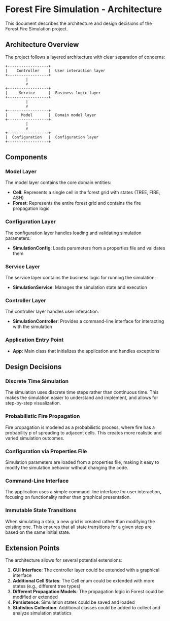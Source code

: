 # Forest Fire Simulation - Architecture

This document describes the architecture and design decisions of the Forest Fire Simulation project.

## Architecture Overview

The project follows a layered architecture with clear separation of concerns:

```
+------------------+
|    Controller    |  User interaction layer
+------------------+
         |
         v
+------------------+
|     Service      |  Business logic layer
+------------------+
         |
         v
+------------------+
|      Model       |  Domain model layer
+------------------+
         |
         v
+------------------+
|  Configuration   |  Configuration layer
+------------------+
```

## Components

### Model Layer

The model layer contains the core domain entities:

- **Cell**: Represents a single cell in the forest grid with states (TREE, FIRE, ASH)
- **Forest**: Represents the entire forest grid and contains the fire propagation logic

### Configuration Layer

The configuration layer handles loading and validating simulation parameters:

- **SimulationConfig**: Loads parameters from a properties file and validates them

### Service Layer

The service layer contains the business logic for running the simulation:

- **SimulationService**: Manages the simulation state and execution

### Controller Layer

The controller layer handles user interaction:

- **SimulationController**: Provides a command-line interface for interacting with the simulation

### Application Entry Point

- **App**: Main class that initializes the application and handles exceptions

## Design Decisions

### Discrete Time Simulation

The simulation uses discrete time steps rather than continuous time. This makes the simulation easier to understand and implement, and allows for step-by-step visualization.

### Probabilistic Fire Propagation

Fire propagation is modeled as a probabilistic process, where fire has a probability p of spreading to adjacent cells. This creates more realistic and varied simulation outcomes.

### Configuration via Properties File

Simulation parameters are loaded from a properties file, making it easy to modify the simulation behavior without changing the code.

### Command-Line Interface

The application uses a simple command-line interface for user interaction, focusing on functionality rather than graphical presentation.

### Immutable State Transitions

When simulating a step, a new grid is created rather than modifying the existing one. This ensures that all state transitions for a given step are based on the same initial state.

## Extension Points

The architecture allows for several potential extensions:

1. **GUI Interface**: The controller layer could be extended with a graphical interface
2. **Additional Cell States**: The Cell enum could be extended with more states (e.g., different tree types)
3. **Different Propagation Models**: The propagation logic in Forest could be modified or extended
4. **Persistence**: Simulation states could be saved and loaded
5. **Statistics Collection**: Additional classes could be added to collect and analyze simulation statistics
